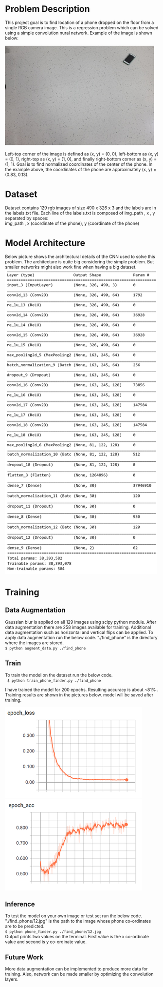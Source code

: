 # Problem Description

This project goal is to find location of a phone dropped on the floor from a single RGB
camera image. This is a regression problem which can be solved using a simple convolution nural network. Example of the image is shown below:
<br /> <br />
<img src="find_phone/0.jpg">
<br /> <br />
Left-top corner of the image
is defined as (x, y) = (0, 0), left-bottom as (x, y) = (0, 1), right-top as (x, y) = (1, 0), and finally
right-bottom corner as (x, y) = (1, 1). Goal is to find normalized coordinates
of the center of the phone. In the example above, the coordinates of the phone are
approximately (x, y) = (0.83, 0.13).

# Dataset
Dataset contains 129 rgb images of size 490 x 326 x 3 and the labels are in the labels.txt file. Each line of the labels.txt is composed of img_path , x , y separated by spaces: <br />
img_path , x (coordinate of the phone), y (coordinate of the phone)

# Model Architecture
Below picture shows the architectural details of the CNN used to solve this problem. The architecture is quite big considering the simple problem. But smaller networks might also work fine when having a big dataset.
<br />
<img src="model.jpg" height=1000 width=500>
# Training

## Data Augmentation
Gaussian blur is applied on all 129 images using scipy python module. After data augmentation there are 258 images available for training. Additional data augmentation such as horizontal and vertical flips can be applied.
To apply data augmentation run the below code. "./find_phone" is the directory where the images are stored.<br>
` $ python augment_data.py ./find_phone ` <br>

## Train
To train the model on the dataset run the below code. <br>
` $ python train_phone_finder.py ./find_phone` <br>

I have trained the model for 200 epochs. Resulting accuracy is about ~81% . Training results are shown in the pictures below. model will be saved after training.<br>

<img src="loss.PNG" height=300 width=450>
<img src="acc.PNG" height=300 width=450>

## Inference
To test the model on your own image or test set run the below code. "./find_phone/12.jpg" is the path to the image whose phone co-ordinates are to be predicted.<br>
`$ python phone_finder.py ./find_phone/12.jpg` <br>
Output prints two values on the terminal. First value is the x co-ordinate value and second is y co-ordinate value.

## Future Work
More data augmentation can be implemented to produce more data for training.  Also, network can be made smaller by optimizing the convolution layers.
